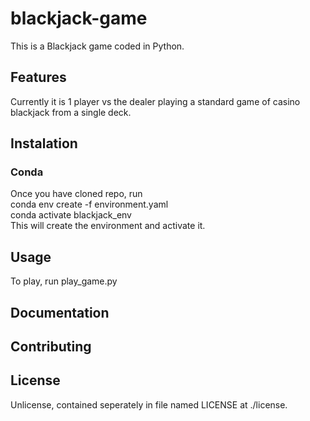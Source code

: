 # blackjack-game
This is a Blackjack game coded in Python.

## Features
Currently it is 1 player vs the dealer playing a standard game of casino blackjack from a single deck.

## Instalation
### Conda
Once you have cloned repo, run  
conda env create -f environment.yaml  
conda activate blackjack_env  
This will create the environment and activate it.



## Usage
To play, run play_game.py
## Documentation

## Contributing

## License
Unlicense, contained seperately in file named LICENSE at ./license.